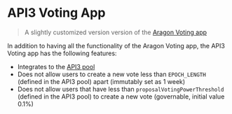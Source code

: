 # API3 Voting App

> A slightly customized version version of the [Aragon Voting app](https://github.com/aragon/aragon-apps/tree/631048d54b9cc71058abb8bd7c17f6738755d950/apps/voting)

In addition to having all the functionality of the Aragon Voting app, the API3 Voting app has the following features:

- Integrates to the [API3 pool](/packages/pool/README.md)
- Does not allow users to create a new vote less than `EPOCH_LENGTH` (defined in the API3 pool) apart (immutably set as 1 week)
- Does not allow users that have less than `proposalVotingPowerThreshold` (defined in the API3 pool) to create a new vote (governable, initial value 0.1%)
